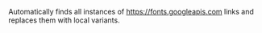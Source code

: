 Automatically finds all instances of https://fonts.googleapis.com links and replaces them with local variants. 